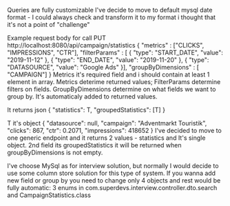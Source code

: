 Queries are fully customizable 
I've decide to move to default mysql date format - I could always check and transform it to my format i thought that it's not a point of "challenge" 

Example request body for call 
PUT http://localhost:8080/api/campaign/statistics
{
    "metrics" : ["CLICKS", "IMPRESSIONS", "CTR"],
    "filterParams" : [ {
        "type": "START_DATE",
        "value": "2019-11-12"
    },
    {
        "type": "END_DATE",
        "value": "2019-11-20"
    }, {
        "type": "DATASOURCE",
        "value": "Google Ads" 
    }],
    "groupByDimensions" : [
        "CAMPAIGN"]
}
Metrics it's required field and i should contain at least 1 element in array.
Metrics deterime returned values;
FilterParams determine filters on fields.
GroupByDimensions determine on what fields we want to group by. It's automaticaly added to returned values.

It returns json 
{
    "statistics": T,
    "groupedStatistics": [T]
}

T it's object 
        {
            "datasource": null,
            "campaign": "Adventmarkt Touristik",
            "clicks": 867,
            "ctr": 0.2071,
            "impressions": 418652
        }
I've decided to move to one generic endpoint and it returns 2 values - statistics and It's single object. 2nd field its groupedStatistics it will be returned when groupByDimensions is not empty.

I've choose MySql as for interview solution, but normally I would decide to use some column store solution for this type of system. 
If you wanna add new field or group by you need to change only 4 objects and rest would be fully automatic:
3 enums in com.superdevs.interview.controller.dto.search and CampaignStatistics.class



